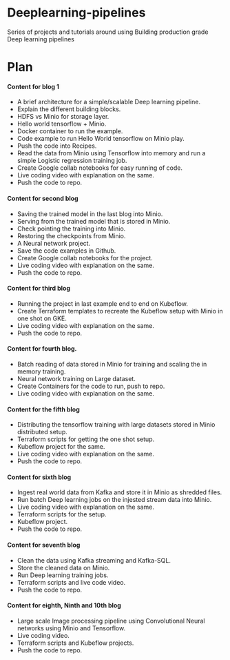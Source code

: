 # Deeplearning-pipelines
Series of projects and tutorials around using Building production grade Deep learning pipelines


# Plan
#### Content for blog&nbsp;1

- A brief architecture for a simple/scalable Deep learning pipeline.&nbsp;
- Explain the different building blocks.&nbsp;
- HDFS vs Minio for storage layer.&nbsp;
- Hello world tensorflow + Minio.&nbsp;
- Docker container to run the example.&nbsp;
- Code example to run Hello World tensorflow on Minio play.&nbsp;
- Push the code into Recipes. &nbsp;
- Read the data from Minio using Tensorflow into memory and run a simple Logistic regression training job.
- Create Google collab notebooks for easy running of code.
- Live coding video with explanation on the same.
- Push the code to repo.

#### Content for second&nbsp;blog

- Saving the trained model in the last blog into Minio.&nbsp;
- Serving from the trained model that is stored in Minio.&nbsp;
- Check pointing the training into Minio.&nbsp;
- Restoring the checkpoints from Minio.&nbsp;
- A Neural network project.&nbsp;
- Save the code examples in Github.&nbsp;
- Create Google collab notebooks for the project.
- Live coding video with explanation on the same.
- Push the code to repo.

#### Content for third&nbsp;blog

- Running the project in last example end to end on Kubeflow.&nbsp;
- Create Terraform templates to recreate the Kubeflow setup with Minio in one shot on GKE.
- Live coding video with explanation on the same.
- Push the code to repo.

#### Content for fourth&nbsp;blog.

- Batch reading of data stored in Minio for training and scaling the in memory training.&nbsp;
- Neural network training on Large dataset.&nbsp;
- Create Containers for the code to run, push to repo.
- Live coding video with explanation on the same.

#### Content for the fifth&nbsp;blog

- Distributing the tensorflow training with large datasets stored in Minio distributed setup.&nbsp;
- Terraform scripts for getting the one shot setup.&nbsp;
- Kubeflow project for the same.
- Live coding video with explanation on the same.
- Push the code to repo.

#### Content for sixth&nbsp;blog

- Ingest real world data from Kafka and store it in Minio as shredded files.&nbsp;
- Run batch Deep learning jobs on the injested stream data into Minio.&nbsp;
- Live coding video with explanation on the same.
- Terraform scripts for the setup.&nbsp;
- Kubeflow project.
- Push the code to repo.

#### Content for seventh&nbsp;blog

- Clean the data using Kafka streaming and Kafka-SQL.&nbsp;
- Store the cleaned data on Minio.&nbsp;
- Run Deep learning training jobs.&nbsp;
- Terraform scripts and live code video.&nbsp;
- Push the code to repo.

#### Content for eighth, Ninth and 10th&nbsp;blog

- Large scale Image processing pipeline using Convolutional Neural networks using Minio and Tensorflow.
- Live coding video.&nbsp;
- Terraform scripts and Kubeflow projects.&nbsp;
- Push the code to repo.
